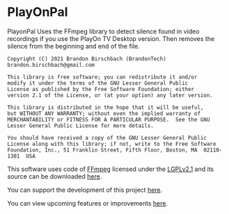# PlayOnPal
PlayonPal Uses the FFmpeg library to detect silence found in video recordings if you use the PlayOn TV Desktop version.
Then removes the silence from the beginning and end of the file.
```
Copyright (C) 2021 Brandon Birschbach (BrandonTech) brandon.birschbach@gmail.com

This library is free software; you can redistribute it and/or
modify it under the terms of the GNU Lesser General Public
License as published by the Free Software Foundation; either
version 2.1 of the License, or (at your option) any later version.

This library is distributed in the hope that it will be useful,
but WITHOUT ANY WARRANTY; without even the implied warranty of
MERCHANTABILITY or FITNESS FOR A PARTICULAR PURPOSE.  See the GNU
Lesser General Public License for more details.

You should have received a copy of the GNU Lesser General Public
License along with this library; if not, write to the Free Software
Foundation, Inc., 51 Franklin Street, Fifth Floor, Boston, MA  02110-1301  USA
```
This software uses code of <a href=http://ffmpeg.org>FFmpeg</a> licensed under the <a href=http://www.gnu.org/licenses/old-licenses/lgpl-2.1.html>LGPLv2.1</a> and its source can be downloaded <a href=http://ffmpeg.org>here</a>.

You can support the development of this project <a href=https://www.buymeacoffee.com/BrandonTech>here</a>.

You can view upcoming features or improvements <a href=https://trello.com/b/njjRQzMA/playonpal>here</a>.
